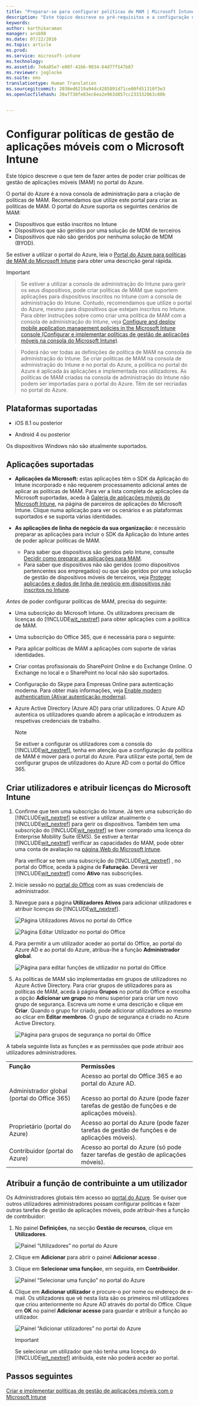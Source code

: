 ```yaml
---
title: "Preparar-se para configurar políticas de MAM | Microsoft Intune"
description: "Este tópico descreve os pré-requisitos e a configuração de utilizadores antes de poder criar políticas de gestão de aplicações móveis."
keywords: 
author: karthikaraman
manager: arob98
ms.date: 07/22/2016
ms.topic: article
ms.prod: 
ms.service: microsoft-intune
ms.technology: 
ms.assetid: 7e6a85e7-e007-41b6-9034-64d77f547b87
ms.reviewer: joglocke
ms.suite: ems
translationtype: Human Translation
ms.sourcegitcommit: 2038ed6219a94dc4285891d71ce00fd51310f3e3
ms.openlocfilehash: 39af738fe83ec6ea2e963d857cc233332063c80b


---
```


# Configurar políticas de gestão de aplicações móveis com o Microsoft Intune
Este tópico descreve o que tem de fazer antes de poder criar políticas de gestão de aplicações móveis (MAM) no portal do Azure.

O portal do Azure é a nova consola de administração para a criação de políticas de MAM. Recomendamos que utilize este portal para criar as políticas de MAM. O portal do Azure suporta os seguintes cenários de MAM:
- Dispositivos que estão inscritos no Intune
- Dispositivos que são geridos por uma solução de MDM de terceiros
- Dispositivos que não são geridos por nenhuma solução de MDM (BYOD).

Se estiver a utilizar o portal do Azure, leia o [Portal do Azure para políticas de MAM do Microsoft Intune](azure-portal-for-microsoft-intune-mam-policies.md) para obter uma descrição geral rápida.

>[!IMPORTANT]

> Se estiver a utilizar a consola de administração do Intune para gerir os seus dispositivos, pode criar políticas de MAM que suportem aplicações para dispositivos inscritos no Intune com a consola de administração do Intune. Contudo, recomendamos que utilize o portal do Azure, mesmo para dispositivos que estejam inscritos no Intune. Para obter instruções sobre como criar uma política de MAM com a consola de administração do Intune, veja [Configure and deploy mobile application management policies in the Microsoft Intune console (Configurar e implementar políticas de gestão de aplicações móveis na consola do Microsoft Intune)](configure-and-deploy-mobile-application-management-policies-in-the-microsoft-intune-console.md).

> Poderá não ver todas as definições de política de MAM na consola de administração do Intune. Se criar políticas de MAM na consola de administração do Intune e no portal do Azure, a política no portal do Azure é aplicada às aplicações e implementada nos utilizadores.
> As políticas de MAM criadas na consola de administração do Intune não podem ser importadas para o portal do Azure.  Têm de ser recriadas no portal do Azure.


##  Plataformas suportadas
- iOS 8.1 ou posterior

- Android 4 ou posterior

Os dispositivos Windows não são atualmente suportados.
##  Aplicações suportadas
* **Aplicações da Microsoft:** estas aplicações têm o SDK da Aplicação do Intune incorporado e não requerem processamento adicional antes de aplicar as políticas de MAM.
Para ver a lista completa de aplicações da Microsoft suportadas, aceda à [Galeria de aplicações móveis do Microsoft Intune](https://www.microsoft.com/en-us/server-cloud/products/microsoft-intune/partners.aspx), na página de parceiros de aplicações do Microsoft Intune. Clique numa aplicação para ver os cenários e as plataformas suportados e se suporta várias identidades.
* **As aplicações de linha de negócio da sua organização:** é necessário preparar as aplicações para incluir o SDK da Aplicação do Intune antes de poder aplicar políticas de MAM.

  * Para saber que dispositivos são geridos pelo Intune, consulte [Decidir como preparar as aplicações para MAM](decide-how-to-prepare-apps-for-mobile-application-management-with-microsoft-intune.md).
  * Para saber que dispositivos não são geridos (como dispositivos pertencentes aos empregados) ou que são geridos por uma solução de gestão de dispositivos móveis de terceiros, veja [Proteger aplicações e dados de linha de negócio em dispositivos não inscritos no Intune](protect-line-of-business-apps-and-data-on-devices-not-enrolled-in-microsoft-intune.md).

*Antes* de poder configurar políticas de MAM, precisa do seguinte:

-   Uma subscrição do Microsoft Intune.    Os utilizadores precisam de licenças do [!INCLUDE[wit_nextref](../includes/wit_nextref_md.md)] para obter aplicações com a política de MAM.

-   Uma subscrição do Office 365, que é necessária para o seguinte:
  - Para aplicar políticas de MAM a aplicações com suporte de várias identidades.
  - Criar contas profissionais do SharePoint Online e do Exchange Online. O Exchange no local e o SharePoint no local não são suportados.
-   Configuração do Skype para Empresas Online para autenticação moderna. Para obter mais informações, veja [Enable modern authentication (Ativar autenticação moderna)](http://social.technet.microsoft.com/wiki/contents/articles/34339.skype-for-business-online-enable-your-tenant-for-modern-authentication.aspx.md).


- Azure Active Directory (Azure AD) para criar utilizadores. O Azure AD autentica os utilizadores quando abrem a aplicação e introduzem as respetivas credenciais de trabalho.

    > [!NOTE]
    > Se estiver a configurar os utilizadores com a consola do [!INCLUDE[wit_nextref](../includes/wit_nextref_md.md)], tenha em atenção que a configuração da política de MAM é mover para o portal do Azure. Para utilizar este portal, tem de configurar grupos de utilizadores do Azure AD com o portal do Office 365.


## Criar utilizadores e atribuir licenças do Microsoft Intune

1. Confirme que tem uma subscrição do Intune. Já tem uma subscrição do [!INCLUDE[wit_nextref](../includes/wit_nextref_md.md)] se estiver a utilizar atualmente o [!INCLUDE[wit_nextref](../includes/wit_nextref_md.md)] para gerir os dispositivos.  Também tem uma subscrição do [!INCLUDE[wit_nextref](../includes/wit_nextref_md.md)] se tiver comprado uma licença do Enterprise Mobility Suite (EMS). Se estiver a tentar [!INCLUDE[wit_nextref](../includes/wit_nextref_md.md)] verificar as capacidades do MAM, pode obter uma conta de avaliação na [página Web do Microsoft Intune](http://www.microsoft.com/en-us/server-cloud/products/microsoft-intune/).

    Para verificar se tem uma subscrição do [!INCLUDE[wit_nextref](../includes/wit_nextref_md.md)] , no portal do Office, aceda à página de **Faturação**.  Deverá ver [!INCLUDE[wit_nextref](../includes/wit_nextref_md.md)] como **Ativo** nas subscrições.

2.  Inicie sessão no [portal do Office](http://portal.office.com) com as suas credenciais de administrador.

3.  Navegue para a página **Utilizadores Ativos** para adicionar utilizadores e atribuir licenças do [!INCLUDE[wit_nextref](../includes/wit_nextref_md.md)].

    ![Página Utilizadores Ativos no portal do Office](../media/AppManagement/OfficePortal_AddUsers.png)

    ![Página Editar Utilizador no portal do Office](../media/AppManagement/OfficePortal_AssignLicenses.png)

4.  Para permitir a um utilizador aceder ao portal do Office, ao portal do Azure AD e ao portal do Azure, atribua-lhe a função **Administrador global**.

    ![Página para editar funções de utilizador no portal do Office](../media/AppManagement/OfficePortal_AddRoletoUser.png)

5.  As políticas de MAM são implementadas em grupos de utilizadores no Azure Active Directory. Para criar grupos de utilizadores para as políticas de MAM, aceda à página **Grupos** no portal do Office e escolha a opção **Adicionar um grupo** no menu superior para criar um novo grupo de segurança.  Escreva um nome e uma descrição e clique em **Criar**. Quando o grupo for criado, pode adicionar utilizadores ao mesmo ao clicar em **Editar membros**. O grupo de segurança é criado no Azure Active Directory.

    ![Página para grupos de segurança no portal do Office](../media/AppManagement/OfficePortal_CreateGroups.png)

A tabela seguinte lista as funções e as permissões que pode atribuir aos utilizadores administradores.

|||
|--|----|
|**Função**|**Permissões**|
|Administrador global (portal do Office 365)|Acesso ao portal do Office 365 e ao portal do Azure AD.<br /><br />Acesso ao portal do Azure (pode fazer tarefas de gestão de funções e de aplicações móveis).|
|Proprietário (portal do Azure)|Acesso ao portal do Azure (pode fazer tarefas de gestão de funções e de aplicações móveis).|
|Contribuidor (portal do Azure)|Acesso ao portal do Azure (só pode fazer tarefas de gestão de aplicações móveis).|

## Atribuir a função de contribuinte a um utilizador

Os Administradores globais têm acesso ao [portal do Azure](https://portal.azure.com).  Se quiser que outros utilizadores administradores possam configurar políticas e fazer outras tarefas de gestão de aplicações móveis, pode atribuir-lhes a função de contribuidor:


1.  No painel **Definições**, na secção **Gestão de recursos**, clique em **Utilizadores**.

    ![Painel “Utilizadores” no portal do Azure](../media/AppManagement/AzurePortal_MAM_AddUsers.png)

2.  Clique em **Adicionar** para abrir o painel **Adicionar acesso** .

3.  Clique em **Selecionar uma função**e, em seguida, em **Contribuidor**.

    ![Painel “Selecionar uma função” no portal do Azure](../media/AppManagement/AzurePortal_MAM_AddRole.png)

4.  Clique em **Adicionar utilizador** e procure-o por nome ou endereço de e-mail. Os utilizadores que vê nesta lista são os primeiros mil utilizadores que criou anteriormente no Azure AD através do portal do Office. Clique em **OK** no painel **Adicionar acesso** para guardar e atribuir a função ao utilizador.

    ![Painel “Adicionar utilizadores” no portal do Azure](../media/AppManagement/AzurePortal_MAM_AddusertoRole.png)

    > [!IMPORTANT]
    > Se selecionar um utilizador que não tenha uma licença do [!INCLUDE[wit_nextref](../includes/wit_nextref_md.md)] atribuída, este não poderá aceder ao portal.

## Passos seguintes
[Criar e implementar políticas de gestão de aplicações móveis com o Microsoft Intune](create-and-deploy-mobile-app-management-policies-with-microsoft-intune.md)



<!--HONumber=Jul16_HO4-->


